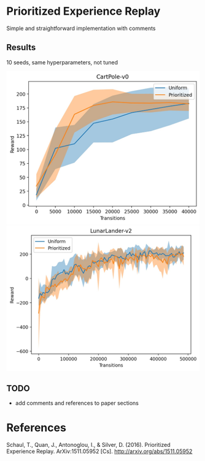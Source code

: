# Prioritized Experience Replay

Simple and straightforward implementation with comments

## Results
10 seeds, same hyperparameters, not tuned

<p float="left">
  <img src="/plots/cartpole.jpg"/>
  <img src="/plots/lunarlander.jpg"/>
</p>

## TODO

- add comments and references to paper sections

# References

Schaul, T., Quan, J., Antonoglou, I., & Silver, D. (2016). Prioritized Experience Replay. ArXiv:1511.05952 [Cs]. http://arxiv.org/abs/1511.05952
